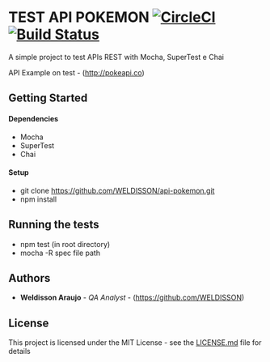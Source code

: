 # TEST API POKEMON [![CircleCI](https://circleci.com/gh/WELDISSON/api-pokemon.svg?style=svg)](https://circleci.com/gh/WELDISSON/api-pokemon)    [![Build Status](https://travis-ci.org/danilopolicarpos/api-pokemon.svg?branch=master)](https://travis-ci.org/danilopolicarpos/api-pokemon)

A simple project to test APIs REST with Mocha, SuperTest e Chai

API Example on test - (http://pokeapi.co)

## Getting Started

#### Dependencies

* Mocha
* SuperTest
* Chai

#### Setup
* git clone https://github.com/WELDISSON/api-pokemon.git
* npm install

## Running the tests

* npm test (in root directory)
* mocha -R spec file path

## Authors

* **Weldisson Araujo** - *QA Analyst* - (https://github.com/WELDISSON)

## License

This project is licensed under the MIT License - see the [LICENSE.md](LICENSE.md) file for details

